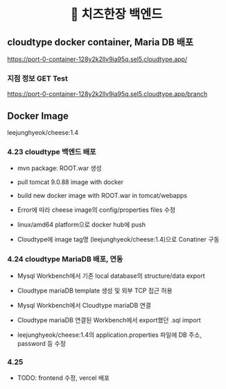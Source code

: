 <h1 align="center">
  🧀 치즈한장 백엔드
</h1>

## cloudtype docker container, Maria DB 배포

https://port-0-container-128y2k2llv9ia95q.sel5.cloudtype.app/

### 지점 정보 GET Test

https://port-0-container-128y2k2llv9ia95q.sel5.cloudtype.app/branch

## Docker Image

leejunghyeok/cheese:1.4

### 4.23 cloudtype 백엔드 배포

-   mvn package: ROOT.war 생성

-   pull tomcat 9.0.88 image with docker

-   build new docker image with ROOT.war in tomcat/webapps

-   Error에 따라 cheese image의 config/properties files 수정

-   linux/amd64 platform으로 docker hub에 push

-   Cloudtype에 image tag명 (leejunghyeok/cheese:1.4)으로 Conatiner 구동

### 4.24 cloudtype MariaDB 배포, 연동

-   Mysql Workbench에서 기존 local database의 structure/data export

-   Cloudtype mariaDB template 생성 및 외부 TCP 접근 허용

-   Mysql Workbench에서 Cloudtype mariaDB 연결

-   Cloudtype mariaDB 연결된 Workbench에서 export했던 .sql import

-   leejunghyeok/cheese:1.4의 application.properties 파일에 DB 주소, password 등 수정

### 4.25

-   TODO: frontend 수정, vercel 배포
